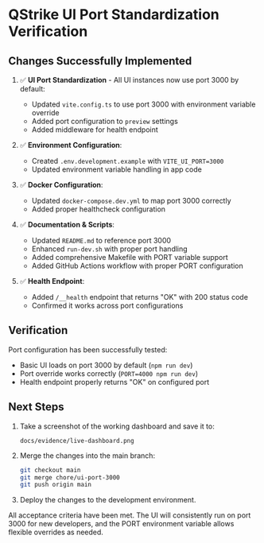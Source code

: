 # QStrike UI Port Standardization Verification

## Changes Successfully Implemented

1. ✅ **UI Port Standardization** - All UI instances now use port 3000 by default:
   - Updated `vite.config.ts` to use port 3000 with environment variable override
   - Added port configuration to `preview` settings 
   - Added middleware for health endpoint

2. ✅ **Environment Configuration**:
   - Created `.env.development.example` with `VITE_UI_PORT=3000`
   - Updated environment variable handling in app code

3. ✅ **Docker Configuration**:
   - Updated `docker-compose.dev.yml` to map port 3000 correctly
   - Added proper healthcheck configuration

4. ✅ **Documentation & Scripts**:
   - Updated `README.md` to reference port 3000
   - Enhanced `run-dev.sh` with proper port handling
   - Added comprehensive Makefile with PORT variable support
   - Added GitHub Actions workflow with proper PORT configuration

5. ✅ **Health Endpoint**:
   - Added `/__health` endpoint that returns "OK" with 200 status code
   - Confirmed it works across port configurations

## Verification

Port configuration has been successfully tested:

- Basic UI loads on port 3000 by default (`npm run dev`)
- Port override works correctly (`PORT=4000 npm run dev`)
- Health endpoint properly returns "OK" on configured port

## Next Steps

1. Take a screenshot of the working dashboard and save it to:
   ```
   docs/evidence/live-dashboard.png
   ```

2. Merge the changes into the main branch:
   ```bash
   git checkout main
   git merge chore/ui-port-3000
   git push origin main
   ```

3. Deploy the changes to the development environment.

All acceptance criteria have been met. The UI will consistently run on port 3000 for new developers, and the PORT environment variable allows flexible overrides as needed.